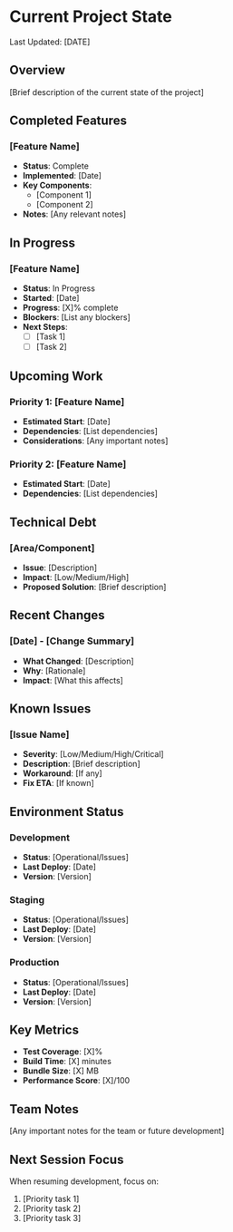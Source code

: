 # Current Project State

Last Updated: [DATE]

## Overview

[Brief description of the current state of the project]

## Completed Features

### [Feature Name]
- **Status**: Complete
- **Implemented**: [Date]
- **Key Components**:
  - [Component 1]
  - [Component 2]
- **Notes**: [Any relevant notes]

## In Progress

### [Feature Name]
- **Status**: In Progress
- **Started**: [Date]
- **Progress**: [X]% complete
- **Blockers**: [List any blockers]
- **Next Steps**:
  - [ ] [Task 1]
  - [ ] [Task 2]

## Upcoming Work

### Priority 1: [Feature Name]
- **Estimated Start**: [Date]
- **Dependencies**: [List dependencies]
- **Considerations**: [Any important notes]

### Priority 2: [Feature Name]
- **Estimated Start**: [Date]
- **Dependencies**: [List dependencies]

## Technical Debt

### [Area/Component]
- **Issue**: [Description]
- **Impact**: [Low/Medium/High]
- **Proposed Solution**: [Brief description]

## Recent Changes

### [Date] - [Change Summary]
- **What Changed**: [Description]
- **Why**: [Rationale]
- **Impact**: [What this affects]

## Known Issues

### [Issue Name]
- **Severity**: [Low/Medium/High/Critical]
- **Description**: [Brief description]
- **Workaround**: [If any]
- **Fix ETA**: [If known]

## Environment Status

### Development
- **Status**: [Operational/Issues]
- **Last Deploy**: [Date]
- **Version**: [Version]

### Staging
- **Status**: [Operational/Issues]
- **Last Deploy**: [Date]
- **Version**: [Version]

### Production
- **Status**: [Operational/Issues]
- **Last Deploy**: [Date]
- **Version**: [Version]

## Key Metrics

- **Test Coverage**: [X]%
- **Build Time**: [X] minutes
- **Bundle Size**: [X] MB
- **Performance Score**: [X]/100

## Team Notes

[Any important notes for the team or future development]

## Next Session Focus

When resuming development, focus on:
1. [Priority task 1]
2. [Priority task 2]
3. [Priority task 3]